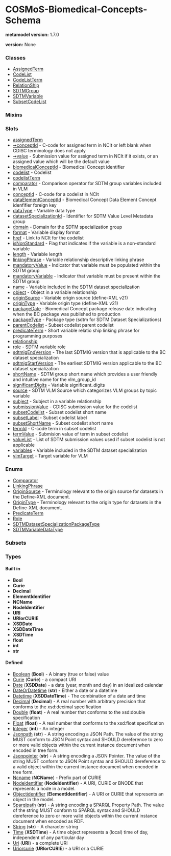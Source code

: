 
# COSMoS-Biomedical-Concepts-Schema


**metamodel version:** 1.7.0

**version:** None





### Classes

 * [AssignedTerm](AssignedTerm.md)
 * [CodeList](CodeList.md)
 * [CodeListTerm](CodeListTerm.md)
 * [RelationShip](RelationShip.md)
 * [SDTMGroup](SDTMGroup.md)
 * [SDTMVariable](SDTMVariable.md)
 * [SubsetCodeList](SubsetCodeList.md)

### Mixins


### Slots

 * [assignedTerm](assignedTerm.md)
 * [➞conceptId](assignedTerm__conceptId.md) - C-code for assigned term in NCIt or left blank when CDISC terminology does not apply
 * [➞value](assignedTerm__value.md) - Submission value for assigned term in NCIt if it exists, or an assigned value which will be the default value
 * [biomedicalConceptId](biomedicalConceptId.md) - Biomedical Concept identifier
 * [codelist](codelist.md) - Codelist
 * [codelistTerm](codelistTerm.md)
 * [comparator](comparator.md) - Comparison operator for SDTM group variables included in VLM
 * [conceptId](conceptId.md) - C-code for a codelist in NCIt
 * [dataElementConceptId](dataElementConceptId.md) - Biomedical Concept Data Element Concept idenfifier foreign key
 * [dataType](dataType.md) - Variable data type
 * [datasetSpecializationId](datasetSpecializationId.md) - Identifier for SDTM Value Level Metadata group
 * [domain](domain.md) - Domain for the SDTM specialization group
 * [format](format.md) - Variable display format
 * [href](href.md) - Link to NCIt for the codelist
 * [isNonStandard](isNonStandard.md) - Flag that indicates if the variable is a non-standard variable
 * [length](length.md) - Variable length
 * [linkingPhrase](linkingPhrase.md) - Variable relationship descriptive linking phrase
 * [mandatoryValue](mandatoryValue.md) - Indicator that variable must be populated within the SDTM group
 * [mandatoryVariable](mandatoryVariable.md) - Indicator that variable must be present within the SDTM group
 * [name](name.md) - Variable included in the SDTM dataset specialization
 * [object](object.md) - Object in a variable relationship
 * [originSource](originSource.md) - Variable origin source (define-XML v21)
 * [originType](originType.md) - Variable origin type (define-XML v21)
 * [packageDate](packageDate.md) - Biomedical Concept package release date indicating when the BC package was published to production
 * [packageType](packageType.md) - Package type (sdtm for SDTM Dataset Specializations)
 * [parentCodelist](parentCodelist.md) - Subset codelist parent codelist
 * [predicateTerm](predicateTerm.md) - Short variable relatio ship linking phrase for programming purposes
 * [relationship](relationship.md)
 * [role](role.md) - SDTM variable role
 * [sdtmigEndVersion](sdtmigEndVersion.md) - The last SDTMIG version that is applicable to the BC dataset specialization
 * [sdtmigStartVersion](sdtmigStartVersion.md) - The earliest SDTMIG version applicable to the BC dataset specialization
 * [shortName](shortName.md) - SDTM group short name which provides a user friendly and intuitive name for the vlm_group_id
 * [significantDigits](significantDigits.md) - Variable significant_digits
 * [source](source.md) - SDTM VLM Source which categorizes VLM groups by topic variable
 * [subject](subject.md) - Subject in a variable relationship
 * [submissionValue](submissionValue.md) - CDISC submission value for the codelist
 * [subsetCodelist](subsetCodelist.md) - Subset codelist short name
 * [subsetLabel](subsetLabel.md) - Subset codelist label
 * [subsetShortName](subsetShortName.md) - Subset codelist short name
 * [termId](termId.md) - C-code term in subset codelist
 * [termValue](termValue.md) - Submision value of term in subset codelist
 * [valueList](valueList.md) - List of SDTM submission values used if subset codelist is not applicable
 * [variables](variables.md) - Variable included in the SDTM dataset specialization
 * [vlmTarget](vlmTarget.md) - Target variable for VLM

### Enums

 * [Comparator](Comparator.md)
 * [LinkingPhrase](LinkingPhrase.md)
 * [OriginSource](OriginSource.md) - Terminology relevant to the origin source for datasets in the Define-XML document.
 * [OriginType](OriginType.md) - Terminology relevant to the origin type for datasets in the Define-XML document.
 * [PredicateTerm](PredicateTerm.md)
 * [Role](Role.md)
 * [SDTMDatasetSpecializationPackageType](SDTMDatasetSpecializationPackageType.md)
 * [SDTMVariableDataType](SDTMVariableDataType.md)

### Subsets


### Types


#### Built in

 * **Bool**
 * **Curie**
 * **Decimal**
 * **ElementIdentifier**
 * **NCName**
 * **NodeIdentifier**
 * **URI**
 * **URIorCURIE**
 * **XSDDate**
 * **XSDDateTime**
 * **XSDTime**
 * **float**
 * **int**
 * **str**

#### Defined

 * [Boolean](types/Boolean.md)  (**Bool**)  - A binary (true or false) value
 * [Curie](types/Curie.md)  (**Curie**)  - a compact URI
 * [Date](types/Date.md)  (**XSDDate**)  - a date (year, month and day) in an idealized calendar
 * [DateOrDatetime](types/DateOrDatetime.md)  (**str**)  - Either a date or a datetime
 * [Datetime](types/Datetime.md)  (**XSDDateTime**)  - The combination of a date and time
 * [Decimal](types/Decimal.md)  (**Decimal**)  - A real number with arbitrary precision that conforms to the xsd:decimal specification
 * [Double](types/Double.md)  (**float**)  - A real number that conforms to the xsd:double specification
 * [Float](types/Float.md)  (**float**)  - A real number that conforms to the xsd:float specification
 * [Integer](types/Integer.md)  (**int**)  - An integer
 * [Jsonpath](types/Jsonpath.md)  (**str**)  - A string encoding a JSON Path. The value of the string MUST conform to JSON Point syntax and SHOULD dereference to zero or more valid objects within the current instance document when encoded in tree form.
 * [Jsonpointer](types/Jsonpointer.md)  (**str**)  - A string encoding a JSON Pointer. The value of the string MUST conform to JSON Point syntax and SHOULD dereference to a valid object within the current instance document when encoded in tree form.
 * [Ncname](types/Ncname.md)  (**NCName**)  - Prefix part of CURIE
 * [Nodeidentifier](types/Nodeidentifier.md)  (**NodeIdentifier**)  - A URI, CURIE or BNODE that represents a node in a model.
 * [Objectidentifier](types/Objectidentifier.md)  (**ElementIdentifier**)  - A URI or CURIE that represents an object in the model.
 * [Sparqlpath](types/Sparqlpath.md)  (**str**)  - A string encoding a SPARQL Property Path. The value of the string MUST conform to SPARQL syntax and SHOULD dereference to zero or more valid objects within the current instance document when encoded as RDF.
 * [String](types/String.md)  (**str**)  - A character string
 * [Time](types/Time.md)  (**XSDTime**)  - A time object represents a (local) time of day, independent of any particular day
 * [Uri](types/Uri.md)  (**URI**)  - a complete URI
 * [Uriorcurie](types/Uriorcurie.md)  (**URIorCURIE**)  - a URI or a CURIE
